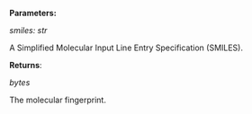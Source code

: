 **Parameters:**

*smiles: str*

A Simplified Molecular Input Line Entry Specification (SMILES).


**Returns**:

*bytes*

The molecular fingerprint.